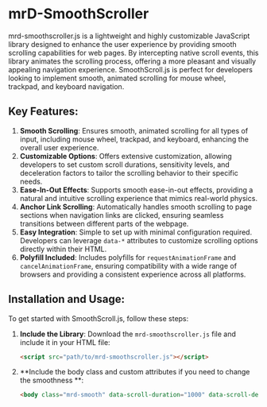 # mrD-SmoothScroller

mrd-smoothscroller.js is a lightweight and highly customizable JavaScript library designed to enhance the user experience by providing smooth scrolling capabilities for web pages. By intercepting native scroll events, this library animates the scrolling process, offering a more pleasant and visually appealing navigation experience. SmoothScroll.js is perfect for developers looking to implement smooth, animated scrolling for mouse wheel, trackpad, and keyboard navigation.

## Key Features:

1. **Smooth Scrolling**: Ensures smooth, animated scrolling for all types of input, including mouse wheel, trackpad, and keyboard, enhancing the overall user experience.
2. **Customizable Options**: Offers extensive customization, allowing developers to set custom scroll durations, sensitivity levels, and deceleration factors to tailor the scrolling behavior to their specific needs.
3. **Ease-In-Out Effects**: Supports smooth ease-in-out effects, providing a natural and intuitive scrolling experience that mimics real-world physics.
4. **Anchor Link Scrolling**: Automatically handles smooth scrolling to page sections when navigation links are clicked, ensuring seamless transitions between different parts of the webpage.
5. **Easy Integration**: Simple to set up with minimal configuration required. Developers can leverage `data-*` attributes to customize scrolling options directly within their HTML.
6. **Polyfill Included**: Includes polyfills for `requestAnimationFrame` and `cancelAnimationFrame`, ensuring compatibility with a wide range of browsers and providing a consistent experience across all platforms.

## Installation and Usage:

To get started with SmoothScroll.js, follow these steps:

1. **Include the Library**: Download the `mrd-smoothscroller.js` file and include it in your HTML file:
   ```html
   <script src="path/to/mrd-smoothscroller.js"></script>
2. **Include the body class and custom attributes if you need to change the smoothness **:
   ```html
   <body class="mrd-smooth" data-scroll-duration="1000" data-scroll-deceleration="0.95" data-scroll-sensitivity="0.07">
